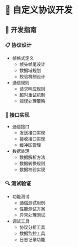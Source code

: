 # 🔧 自定义协议开发

## 📑 开发指南

### 📋 协议设计
- 帧格式定义
  - 帧头帧尾设计
  - 数据域规划
  - 校验机制设计
- 通信规则
  - 请求响应规则
  - 超时重试机制
  - 错误处理策略

### 🔌 接口实现
- 通信接口
  - 发送接口实现
  - 接收接口实现
  - 缓冲区管理
- 数据处理
  - 数据解析方法
  - 数据转换规则
  - 数据校验实现

### 🔍 测试验证
- 功能测试
  - 通信测试用例
  - 性能测试方案
  - 异常处理测试
- 调试工具
  - 协议分析工具
  - 数据监控工具
  - 日志记录功能
